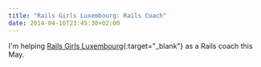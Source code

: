 ```yaml
---
title: "Rails Girls Luxembourg: Rails Coach"
date: 2014-04-16T23:45:30+02:00
---
```


I'm helping [Rails Girls Luxembourg](http://railsgirls.com/luxembourg){:target="_blank"} as a Rails coach this May.

